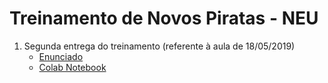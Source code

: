 # Treinamento de Novos Piratas - NEU

1. Segunda entrega do treinamento (referente à aula de 18/05/2019)
    * [Enunciado](https://docs.google.com/document/d/1cqIco1fDHVvwEJpypAO6N6Lf-H5eoiM8gh5u0IMZA6s/edit "Enunciado")
    * [Colab Notebook](https://colab.research.google.com/github/thais-hanashiro/novos-piratas/blob/master/THAIS_HANASHIRO_ENTREGA2.ipynb "2ª entrega")
  


